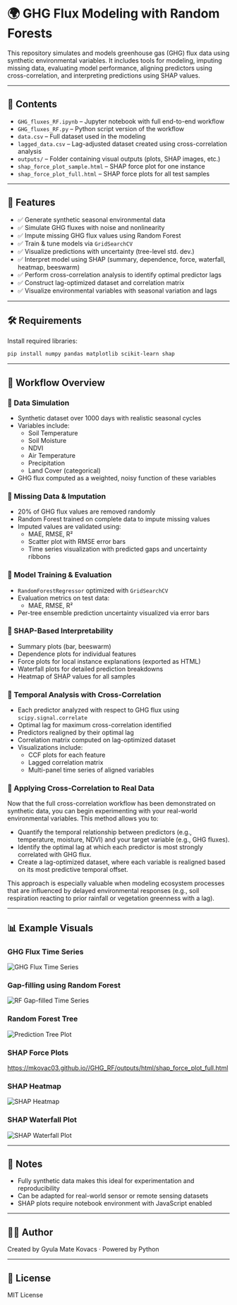 # 🌍 GHG Flux Modeling with Random Forests

This repository simulates and models greenhouse gas (GHG) flux data using synthetic environmental variables. It includes tools for modeling, imputing missing data, evaluating model performance, aligning predictors using cross-correlation, and interpreting predictions using SHAP values.

---

## 📁 Contents
- `GHG_fluxes_RF.ipynb` – Jupyter notebook with full end-to-end workflow
- `GHG_fluxes_RF.py` – Python script version of the workflow
- `data.csv` – Full dataset used in the modeling
- `lagged_data.csv` – Lag-adjusted dataset created using cross-correlation analysis
- `outputs/` – Folder containing visual outputs (plots, SHAP images, etc.)
- `shap_force_plot_sample.html` – SHAP force plot for one instance
- `shap_force_plot_full.html` – SHAP force plots for all test samples

---

## 🚀 Features
- ✅ Generate synthetic seasonal environmental data
- ✅ Simulate GHG fluxes with noise and nonlinearity
- ✅ Impute missing GHG flux values using Random Forest
- ✅ Train & tune models via `GridSearchCV`
- ✅ Visualize predictions with uncertainty (tree-level std. dev.)
- ✅ Interpret model using SHAP (summary, dependence, force, waterfall, heatmap, beeswarm)
- ✅ Perform cross-correlation analysis to identify optimal predictor lags
- ✅ Construct lag-optimized dataset and correlation matrix
- ✅ Visualize environmental variables with seasonal variation and lags

---

## 🛠️ Requirements
Install required libraries:
```bash
pip install numpy pandas matplotlib scikit-learn shap
```

---

## 🧪 Workflow Overview

### 🔹 Data Simulation
- Synthetic dataset over 1000 days with realistic seasonal cycles
- Variables include:
  - Soil Temperature
  - Soil Moisture
  - NDVI
  - Air Temperature
  - Precipitation
  - Land Cover (categorical)
- GHG flux computed as a weighted, noisy function of these variables

### 🔹 Missing Data & Imputation
- 20% of GHG flux values are removed randomly
- Random Forest trained on complete data to impute missing values
- Imputed values are validated using:
  - MAE, RMSE, R²
  - Scatter plot with RMSE error bars
  - Time series visualization with predicted gaps and uncertainty ribbons

### 🔹 Model Training & Evaluation
- `RandomForestRegressor` optimized with `GridSearchCV`
- Evaluation metrics on test data:
  - MAE, RMSE, R²
- Per-tree ensemble prediction uncertainty visualized via error bars

### 🔹 SHAP-Based Interpretability
- Summary plots (bar, beeswarm)
- Dependence plots for individual features
- Force plots for local instance explanations (exported as HTML)
- Waterfall plots for detailed prediction breakdowns
- Heatmap of SHAP values for all samples

### 🔹 Temporal Analysis with Cross-Correlation
- Each predictor analyzed with respect to GHG flux using `scipy.signal.correlate`
- Optimal lag for maximum cross-correlation identified
- Predictors realigned by their optimal lag
- Correlation matrix computed on lag-optimized dataset
- Visualizations include:
  - CCF plots for each feature
  - Lagged correlation matrix
  - Multi-panel time series of aligned variables

### 🔹 Applying Cross-Correlation to Real Data

Now that the full cross-correlation workflow has been demonstrated on synthetic data, you can begin experimenting with your real-world environmental variables. This method allows you to:

- Quantify the temporal relationship between predictors (e.g., temperature, moisture, NDVI) and your target variable (e.g., GHG fluxes).
- Identify the optimal lag at which each predictor is most strongly correlated with GHG flux.
- Create a lag-optimized dataset, where each variable is realigned based on its most predictive temporal offset.

This approach is especially valuable when modeling ecosystem processes that are influenced by delayed environmental responses (e.g., soil respiration reacting to prior rainfall or vegetation greenness with a lag).

---

## 📊 Example Visuals

### GHG Flux Time Series
![GHG Flux Time Series](outputs/plots/environmental_variables.png)

### Gap-filling using Random Forest
![RF Gap-filled Time Series](outputs/plots/imputed_ghg_flux_timeseries.png)

### Random Forest Tree
![Prediction Tree Plot](outputs/plots/random_forest_single_tree.png)

### SHAP Force Plots
https://mkovac03.github.io//GHG_RF/outputs/html/shap_force_plot_full.html


### SHAP Heatmap
![SHAP Heatmap](outputs/plots/shap_heatmap.png)

### SHAP Waterfall Plot
![SHAP Waterfall Plot](outputs/shap_waterfall_plots/shap_waterfall_1.png)


---

## 📌 Notes
- Fully synthetic data makes this ideal for experimentation and reproducibility
- Can be adapted for real-world sensor or remote sensing datasets
- SHAP plots require notebook environment with JavaScript enabled

---

## 👨‍💻 Author
Created by Gyula Mate Kovacs · Powered by Python

---

## 📄 License
MIT License
